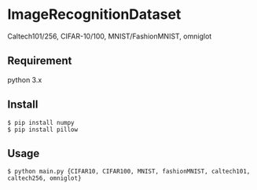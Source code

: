 ImageRecognitionDataset
====

Caltech101/256, CIFAR-10/100, MNIST/FashionMNIST, omniglot

## Requirement
python 3.x

## Install
```
$ pip install numpy
$ pip install pillow
```

## Usage
```
$ python main.py {CIFAR10, CIFAR100, MNIST, fashionMNIST, caltech101, caltech256, omniglot}

```